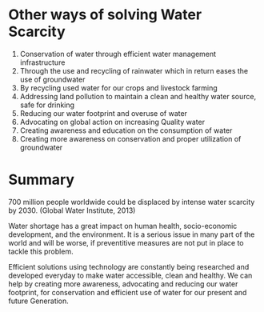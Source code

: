 
# Other ways of solving Water Scarcity
 
1. Conservation of water through efficient water management infrastructure
2. Through the use and recycling of rainwater which in return eases the use of groundwater
3. By recycling used water for our crops and livestock farming
4. Addressing land pollution to maintain a clean and healthy water source, safe for drinking
5. Reducing our water footprint and overuse of water
6. Advocating on global action on increasing Quality water
7. Creating awareness and education on the consumption of water
9. Creating more awareness on conservation and proper utilization of groundwater


# Summary

700 million people worldwide could be displaced by intense water scarcity by 2030. (Global Water Institute, 2013)

Water shortage has a great impact on human health, socio-economic development, and the environment.
It is a serious issue in many part of the world and will be worse, if preventitive measures are not put in place to tackle this problem.

Efficient solutions using technology are constantly being researched and developed everyday to make water accessible, clean and healthy. We can help by creating more awareness, advocating and reducing our water footprint, for conservation and efficient use of water for our present and future Generation.
